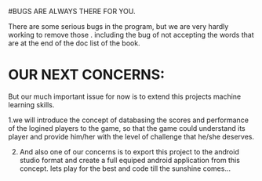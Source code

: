 #BUGS ARE ALWAYS THERE FOR YOU.

There are some serious bugs in the program, but we are very hardly working to remove those .
including the bug of not accepting the words that are at the end of the doc list of the book.
# OUR NEXT CONCERNS:
But our much important issue for now is to extend this projects machine learning skills. 

1.we will introduce the concept of databasing the scores and performance of the logined players to the game,
so that the game could understand its player and provide him/her with the level of challenge that he/she deserves.

2. And also one of our concerns is to export this project to the android studio format and create a full equiped android application from this concept. lets play for the best and code till the sunshine comes...
